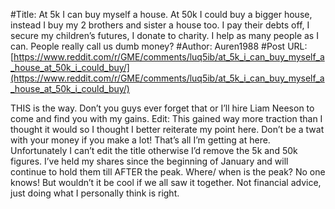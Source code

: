 #Title: At 5k I can buy myself a house. At 50k I could buy a bigger house, instead I buy my 2 brothers and sister a house too. I pay their debts off, I secure my children’s futures, I donate to charity. I help as many people as I can. People really call us dumb money?
#Author: Auren1988
#Post URL: [https://www.reddit.com/r/GME/comments/luq5ib/at_5k_i_can_buy_myself_a_house_at_50k_i_could_buy/](https://www.reddit.com/r/GME/comments/luq5ib/at_5k_i_can_buy_myself_a_house_at_50k_i_could_buy/)


THIS is the way. Don’t you guys ever forget that or I’ll hire Liam Neeson to come and find you with my gains.
Edit: This gained way more traction than I thought it would so I thought I better reiterate my point here. Don’t be a twat with your money if you make a lot! That’s all I’m getting at here. 
Unfortunately I can’t edit the title otherwise I’d remove the 5k and 50k figures. I’ve held my shares since the beginning of January and will continue to hold them till AFTER the peak. Where/ when is the peak? No one knows! But wouldn’t it be cool if we all saw it together. 
Not financial advice, just doing what I personally think is right.